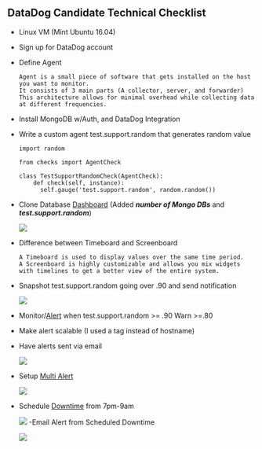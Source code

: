 DataDog Candidate Technical Checklist
  -------------------------------------

- Linux VM (Mint Ubuntu 16.04)
- Sign up for DataDog account
- Define Agent
  ```
  Agent is a small piece of software that gets installed on the host you want to monitor.  
  It consists of 3 main parts (A collector, server, and forwarder)
  This architecture allows for minimal overhead while collecting data at different frequencies.
  ```    
- Install MongoDB w/Auth, and DataDog Integration
- Write a custom agent test.support.random that generates random value
  ```
  import random

  from checks import AgentCheck

  class TestSupportRandomCheck(AgentCheck):
      def check(self, instance):
        self.gauge('test.support.random', random.random())
  ```  
- Clone Database [Dashboard](<https://app.datadoghq.com/dash/311475/mint-cloned?live=true&page=0&is_auto=false&from_ts=1498752492052&to_ts=1498756092052&tile_size=m>) (Added ***number of Mongo DBs***  and ***test.support.random***)

  ![](https://github.com/sbeamish/hiring-engineers/blob/master/screenshots/2017-06-28%20Snapshot%20and%20Notification.png)

- Difference between Timeboard and Screenboard
  ```
  A Timeboard is used to display values over the same time period.  
  A Screenboard is highly customizable and allows you mix widgets with timelines to get a better view of the entire system.
  ```
- Snapshot test.support.random going over .90 and send notification

  ![](https://github.com/sbeamish/hiring-engineers/blob/master/screenshots/2017-06-28%20Snapshot%20and%20Notification.png)  
- Monitor/[Alert](<https://app.datadoghq.com/monitors#2299689?group=triggered&live=4h>) when test.support.random >= .90 Warn >=.80
- Make alert scalable (I used a tag instead of hostname)
- Have alerts sent via email

  ![](https://github.com/sbeamish/hiring-engineers/blob/master/screenshots/2017-06-29%20Email%20Alerts.png)  
- Setup [Multi Alert](<https://app.datadoghq.com/monitors#2299689?group=triggered&live=4h>)

  ![](https://github.com/sbeamish/hiring-engineers/blob/master/screenshots/2017-06-29%20Multi%20Alert.png)
- Schedule [Downtime](<https://app.datadoghq.com/monitors#downtime?>) from 7pm-9am

   ![](https://github.com/sbeamish/hiring-engineers/blob/master/screenshots/2017-06-29%20Scheduled%20Downtime.png)
-Email Alert from Scheduled Downtime

  ![](https://github.com/sbeamish/hiring-engineers/blob/master/screenshots/2017-06-29%20Scheduled%20Downtime%20Email.png)
